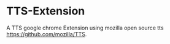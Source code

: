 # TTS-Extension
A TTS google chrome Extension using mozilla open source tts https://github.com/mozilla/TTS.

